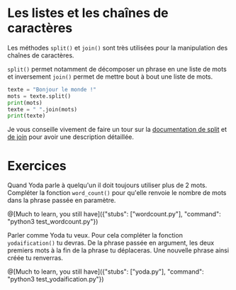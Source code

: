 # Les listes et les chaînes de caractères

Les méthodes `split()` et `join()` sont très utilisées pour la manipulation des chaînes de caractères.

`split()` permet notamment de décomposer un phrase en une liste de mots et inversement `join()` permet de mettre bout à bout une liste de mots.

```python runnable
texte = "Bonjour le monde !"
mots = texte.split()
print(mots)
texte = " ".join(mots)
print(texte)
```

Je vous conseille vivement de faire un tour sur la [documentation de split](#https://www.w3schools.com/python/ref_string_split.asp) et [de join](#https://www.w3schools.com/python/ref_string_join.asp)
pour avoir une description détaillée.

# Exercices

Quand Yoda parle à quelqu'un il doit toujours utiliser plus de 2 mots. Compléter la fonction `word_count()` pour qu'elle renvoie le nombre de mots dans 
la phrase passée en paramètre.

@[Much to learn, you still have]({"stubs": ["wordcount.py"], "command": "python3 test_wordcount.py"})

Parler comme Yoda tu veux. Pour cela compléter la fonction `yodaification()` tu devras. 
De la phrase passée en argument, les deux premiers mots à la fin de la phrase tu déplaceras. Une nouvelle phrase ainsi créée tu renverras.

@[Much to learn, you still have]({"stubs": ["yoda.py"], "command": "python3 test_yodaification.py"})

